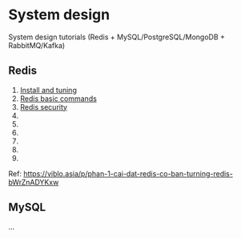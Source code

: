# System design
System design tutorials (Redis + MySQL/PostgreSQL/MongoDB + RabbitMQ/Kafka)

## Redis
1. [Install and tuning](redis/vi/1_install_and_tuning.md)
2. [Redis basic commands](redis/vi/2_redis_basic_commands.md)
3. [Redis security](redis/vi/3_redis_security.md)
4. 
5. 
6.
7.
8.
9.

Ref: https://viblo.asia/p/phan-1-cai-dat-redis-co-ban-turning-redis-bWrZnADYKxw

## MySQL
...